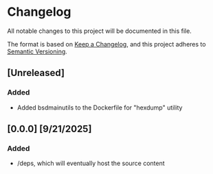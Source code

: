 # Changelog

All notable changes to this project will be documented in this file.

The format is based on [Keep a Changelog](https://keepachangelog.com/en/1.1.0/),
and this project adheres to [Semantic Versioning](https://semver.org/spec/v2.0.0.html).

## [Unreleased]

### Added

- Added bsdmainutils to the Dockerfile for "hexdump" utility

## [0.0.0] [9/21/2025]

### Added

- /deps, which will eventually host the source content
